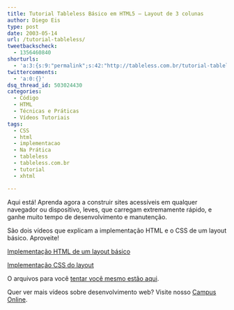 ```yaml
---
title: Tutorial Tableless Básico em HTML5 – Layout de 3 colunas
author: Diego Eis
type: post
date: 2003-05-14
url: /tutorial-tableless/
tweetbackscheck:
  - 1356460840
shorturls:
  - 'a:3:{s:9:"permalink";s:42:"http://tableless.com.br/tutorial-tableless";s:7:"tinyurl";s:26:"http://tinyurl.com/3vpr8ye";s:4:"isgd";s:19:"http://is.gd/fYJMvL";}'
twittercomments:
  - 'a:0:{}'
dsq_thread_id: 503024430
categories:
  - Código
  - HTML
  - Técnicas e Práticas
  - Vídeos Tutoriais
tags:
  - CSS
  - html
  - implementacao
  - Na Prática
  - tableless
  - tableless.com.br
  - tutorial
  - xhtml

---
```

Aqui está! Aprenda agora a construir sites acessíveis em qualquer navegador ou dispositivo, leves, que carregam extremamente rápido, e ganhe muito tempo de desenvolvimento e manutenção.

São dois vídeos que explicam a implementação HTML e o CSS de um layout básico. Aproveite!

[Implementação HTML de um layout básico][1]
  
[Implementação CSS do layout][2]

O arquivos para você [tentar você mesmo estão aqui][3].

Quer ver mais vídeos sobre desenvolvimento web? Visite nosso [Campus Online][4].

 [1]: http://campus.tableless.com.br/default/video/12 "Vídeo sobre o HTML"
 [2]: http://campus.tableless.com.br/default/video/12 "Vídeo sobre o CSS"
 [3]: http://campus.tableless.com.br/default/texto/25
 [4]: http://campus.tableless.com.br/